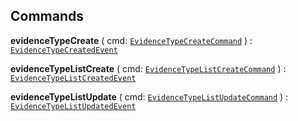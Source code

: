 

## Commands

  
<article>

**evidenceTypeCreate** ( cmd: [`EvidenceTypeCreateCommand`](/docs/core-evidence-type--page#evidence-type-create) ) : [`EvidenceTypeCreatedEvent`](/docs/core-evidence-type--page#evidence-type-create) <br/> 

</article>
<article>

**evidenceTypeListCreate** ( cmd: [`EvidenceTypeListCreateCommand`](/docs/core-evidence-type--page#evidence-type-list-create) ) : [`EvidenceTypeListCreatedEvent`](/docs/core-evidence-type--page#evidence-type-list-create) <br/> 

</article>
<article>

**evidenceTypeListUpdate** ( cmd: [`EvidenceTypeListUpdateCommand`](/docs/core-evidence-type--page#evidence-type-list-update) ) : [`EvidenceTypeListUpdatedEvent`](/docs/core-evidence-type--page#evidence-type-list-update) <br/> 

</article>

